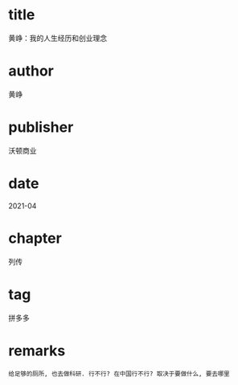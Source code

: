 # title
黄峥：我的人生经历和创业理念

# author
黄峥

# publisher
沃顿商业

# date
2021-04

# chapter
列传

# tag
拼多多

# remarks
`给足够的厕所, 也去做科研. 行不行? 在中国行不行? 取决于要做什么, 要去哪里`
